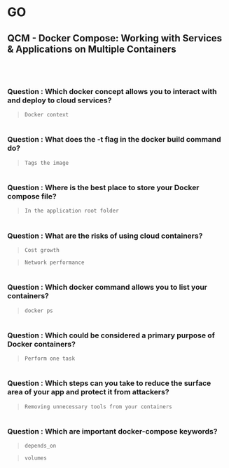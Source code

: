# GO 

## QCM - Docker Compose: Working with Services & Applications on Multiple Containers
<br>
<br>


### **Question** : Which docker concept allows you to interact with and deploy to cloud services?

> `Docker context`


#
### **Question** : What does the -t flag in the docker build command do?

> `Tags the image`


#
### **Question** : Where is the best place to store your Docker compose file?

> `In the application root folder`


#
### **Question** : What are the risks of using cloud containers?

> `Cost growth`

> `Network performance`


#
### **Question** : Which docker command allows you to list your containers?

> `docker ps`


#
### **Question** : Which could be considered a primary purpose of Docker containers?

> `Perform one task`


#
### **Question** : Which steps can you take to reduce the surface area of your app and protect it from attackers?

> `Removing unnecessary tools from your containers`


#
### **Question** : Which are important docker-compose keywords?

> `depends_on`

> `volumes`